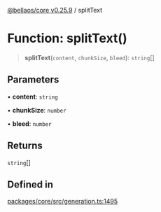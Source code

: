 [@bellaos/core v0.25.9](../index.md) / splitText

# Function: splitText()

> **splitText**(`content`, `chunkSize`, `bleed`): `string`[]

## Parameters

• **content**: `string`

• **chunkSize**: `number`

• **bleed**: `number`

## Returns

`string`[]

## Defined in

[packages/core/src/generation.ts:1495](https://github.com/bellaOS/bella/blob/main/packages/core/src/generation.ts#L1495)
